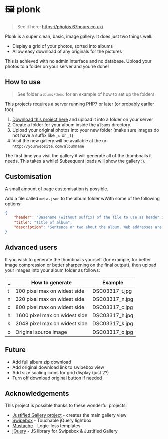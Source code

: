 # 🖼️ plonk

> See it here: https://photos.67hours.co.uk/

Plonk is a super clean, basic, image gallery.
It does just two things well: 

* Display a grid of your photos, sorted into albums
* Allow easy download of any originals for the pictures

This is achieved with no admin interface and no database. Upload your photos to a folder on your server and you're done!

## How to use

> See folder `albums/demo` for an example of how to set up the folders

This projects requires a server running PHP7 or later (or probably earlier too).

1. [Download this project here](https://github.com/gcsalzburg/plonk/archive/master.zip) and upload it into a folder on your server
2. Create a folder for your album inside the `albums` directory.
3. Upload your original photos into your new folder (make sure images do not have a suffix like `_o` or `_t`)
4. Visit the new gallery will be available at the url `http://yourwebsite.com/albumname`

The first time you visit the gallery it will generate all of the thumbnails it needs. This takes a while! Subsequent loads will show the gallery :).

## Customisation

A small amount of page customisation is possible.

Add a file called `meta.json` to the album folder wWith some of the following options:

```json
{
    "header": "Basename (without suffix) of the file to use as header image, e.g. DSC00317",
    "title": "Title of album",
    "description": "Sentence or two about the album. Web addresses are converted to links."
}
```

## Advanced users

If you wish to generate the thumbnails yourself (for example, for better image compression or better sharpening on the final output), then upload your images into your album folder as follows:

| _ | How to generate | Example |
| --- | --- | -- |
| t | 100 pixel max on widest side | DSC03317_t.jpg |
| n | 320 pixel max on widest side | DSC03317_n.jpg |
| c | 800 pixel max on widest side | DSC03317_c.jpg |
| h | 1600 pixel max on widest side | DSC03317_h.jpg |
| k | 2048 pixel max on widest side | DSC03317_k.jpg |
| o | Original source image | DSC03317_o.jpg |

## Future

* Add full album zip download
* Add original download link to swipebox view
* Add size scaling icons for grid display (just 2?)
* Turn off download original button if needed

## Acknowledgements

This project is possible thanks to these wonderful projects:

* [Justified Gallery project](https://github.com/miromannino/Justified-Gallery) - creates the main gallery view
* [Swipebox](http://brutaldesign.github.io/swipebox/) - Touchable jQuery lightbox
* [Mustache](http://mustache.github.io/) - Logic-less templates
* [jQuery](http://jquery.com/) - JS library for Swipebox & Justified Gallery